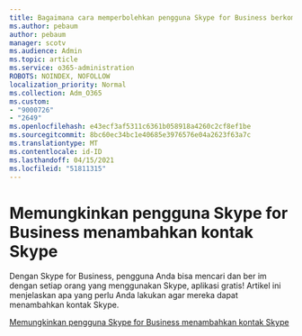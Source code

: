 ```yaml
---
title: Bagaimana cara memperbolehkan pengguna Skype for Business berkomunikasi dengan pengguna Skype
ms.author: pebaum
author: pebaum
manager: scotv
ms.audience: Admin
ms.topic: article
ms.service: o365-administration
ROBOTS: NOINDEX, NOFOLLOW
localization_priority: Normal
ms.collection: Adm_O365
ms.custom:
- "9000726"
- "2649"
ms.openlocfilehash: e43ecf3af5311c6361b058918a4260c2cf8ef1be
ms.sourcegitcommit: 8bc60ec34bc1e40685e3976576e04a2623f63a7c
ms.translationtype: MT
ms.contentlocale: id-ID
ms.lasthandoff: 04/15/2021
ms.locfileid: "51811315"
---
```

# <a name="let-skype-for-business-users-add-skype-contacts"></a>Memungkinkan pengguna Skype for Business menambahkan kontak Skype

Dengan Skype for Business, pengguna Anda bisa mencari dan ber im dengan setiap orang yang menggunakan Skype, aplikasi gratis! Artikel ini menjelaskan apa yang perlu Anda lakukan agar mereka dapat menambahkan kontak Skype.

[Memungkinkan pengguna Skype for Business menambahkan kontak Skype](https://docs.microsoft.com/skypeforbusiness/set-up-skype-for-business-online/let-skype-for-business-users-add-skype-contacts)